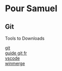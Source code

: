 # Pour Samuel

## Git

Tools to Downloads

[git](https://git-scm.com/downloads/win)  
[guide git fr](https://github.com/progit/progit2-fr/releases/download/2.1.77/progit.pdf)  
[vscode](https://code.visualstudio.com/docs/?dv=win32arm64zip)  
[winmerge](https://downloads.sourceforge.net/winmerge/winmerge-2.16.46-x64-exe.zip)  

